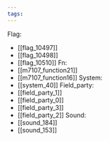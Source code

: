 ```yaml
---
tags:
---
```

Flag:
- [[flag_10497]]
- [[flag_10498]]
- [[flag_10510]]
Fn:
- [[m7107_function21]]
- [[m7107_function16]]
System:
- [[system_40]]
Field_party:
- [[field_party_1]]
- [[field_party_0]]
- [[field_party_3]]
- [[field_party_2]]
Sound:
- [[sound_184]]
- [[sound_153]]
